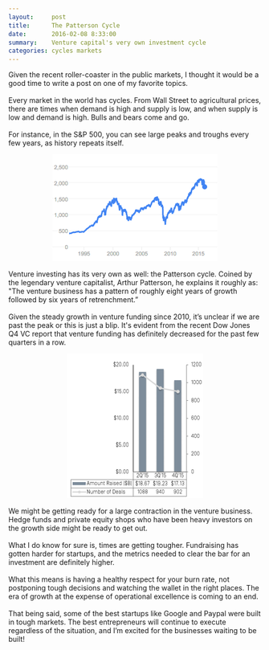 ```yaml
---
layout:     post
title:      The Patterson Cycle
date:       2016-02-08 8:33:00
summary:    Venture capital's very own investment cycle
categories: cycles markets
---
```


<style>
.center-image
{
	text-align: center;
}

img {
    max-width: 100%;
    height: auto;
}

</style>

<p>
Given the recent roller-coaster in the public markets, I thought it would be a good time to write a post on one of my favorite topics.
<br><br>
Every market in the world has cycles. From Wall Street to agricultural prices, there are times when demand is high and supply is low, and when supply is low and demand is high. Bulls and bears come and go.
<br><br>
For instance, in the S&P 500, you can see large peaks and troughs every few years, as history repeats itself.</p>

<div class="center-image">
<figure>
  <img src="/images/02-08-2016-image001.png"/>
</figure>
</div>

<p>Venture investing has its very own as well: the Patterson cycle. Coined by the legendary venture capitalist, Arthur Patterson, he explains it roughly as: "The venture business has a pattern of roughly eight years of growth followed by six years of retrenchment.”
<br><br>
Given the steady growth in venture funding since 2010, it’s unclear if we are past the peak or this is just a blip. It's evident from the recent Dow Jones Q4 VC report that venture funding has definitely decreased for the past few quarters in a row.</p>

<div class="center-image">
<figure>
  <img src="/images/02-08-2016-image002.png"/>
</figure>
</div>

<p>
We might be getting ready for a large contraction in the venture business. Hedge funds and private equity shops who have been heavy investors on the growth side might be ready to get out.
<br><br>
What I do know for sure is, times are getting tougher. Fundraising has gotten harder for startups, and the metrics needed to clear the bar for an investment are definitely higher.
<br><br>
What this means is having a healthy respect for your burn rate, not postponing tough decisions and watching the wallet in the right places. The era of growth at the expense of operational excellence is coming to an end.
<br><br>
That being said, some of the best startups like Google and Paypal were built in tough markets. The best entrepreneurs will continue to execute regardless of the situation, and I’m excited for the businesses waiting to be built!</p>


